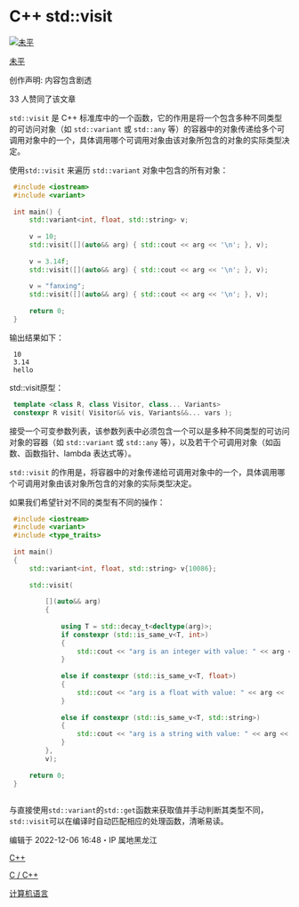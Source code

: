# C++ std::visit

[![未平](https://pica.zhimg.com/v2-072dc28947e4ebba35736f886ec5e544_l.jpg?source=172ae18b)](https://www.zhihu.com/people/fanxingnote)

[未平](https://www.zhihu.com/people/fanxingnote)

创作声明: 内容包含剧透



33 人赞同了该文章

`std::visit` 是 C++ 标准库中的一个函数，它的作用是将一个包含多种不同类型的可访问对象（如 `std::variant` 或 `std::any` 等）的容器中的对象传递给多个可调用对象中的一个，具体调用哪个可调用对象由该对象所包含的对象的实际类型决定。

使用`std::visit` 来遍历 `std::variant` 对象中包含的所有对象：

```cpp
 #include <iostream>
 #include <variant>
 
 int main() {
     std::variant<int, float, std::string> v;
 
     v = 10;
     std::visit([](auto&& arg) { std::cout << arg << '\n'; }, v);
 
     v = 3.14f;
     std::visit([](auto&& arg) { std::cout << arg << '\n'; }, v);
 
     v = "fanxing";
     std::visit([](auto&& arg) { std::cout << arg << '\n'; }, v);
 
     return 0;
 }
```

输出结果如下：

```text
 10
 3.14
 hello
```

std::visit原型：

```cpp
 template <class R, class Visitor, class... Variants>
 constexpr R visit( Visitor&& vis, Variants&&... vars );
```

接受一个可变参数列表，该参数列表中必须包含一个可以是多种不同类型的可访问对象的容器（如 `std::variant` 或 `std::any` 等），以及若干个可调用对象（如函数、函数指针、lambda 表达式等）。

`std::visit` 的作用是，将容器中的对象传递给可调用对象中的一个，具体调用哪个可调用对象由该对象所包含的对象的实际类型决定。



如果我们希望针对不同的类型有不同的操作：

```cpp
 #include <iostream>
 #include <variant>
 #include <type_traits>
 
 int main()
 {
     std::variant<int, float, std::string> v{10086};
 
     std::visit(
 
         [](auto&& arg)
         {
         
             using T = std::decay_t<decltype(arg)>;
             if constexpr (std::is_same_v<T, int>)
             {
                 std::cout << "arg is an integer with value: " << arg << '\n';
             }
 
             else if constexpr (std::is_same_v<T, float>)
             {
                 std::cout << "arg is a float with value: " << arg << '\n';
             }
 
             else if constexpr (std::is_same_v<T, std::string>)
             {
                 std::cout << "arg is a string with value: " << arg << '\n';
             }
         },
         v);
 
     return 0;
 }
 
```

与直接使用`std::variant`的`std::get`函数来获取值并手动判断其类型不同，`std::visit`可以在编译时自动匹配相应的处理函数，清晰易读。

编辑于 2022-12-06 16:48・IP 属地黑龙江

[C++](https://www.zhihu.com/topic/19584970)

[C / C++](https://www.zhihu.com/topic/19601705)

[计算机语言](https://www.zhihu.com/topic/19615452)